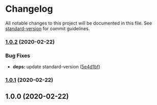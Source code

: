 # Changelog

All notable changes to this project will be documented in this file. See [standard-version](https://github.com/conventional-changelog/standard-version) for commit guidelines.

### [1.0.2](https://github.com/hizzle-co/noptin-updates/compare/v1.0.1...v1.0.2) (2020-02-22)


### Bug Fixes

* **deps:** update standard-version ([5e4d1bf](https://github.com/hizzle-co/noptin-updates/commit/5e4d1bf008ba0c4d2efc796bba457e31c08c1735))

### [1.0.1](https://github.com/hizzle-co/noptin-updates/compare/v1.0.0...v1.0.1) (2020-02-22)

## 1.0.0 (2020-02-22)
